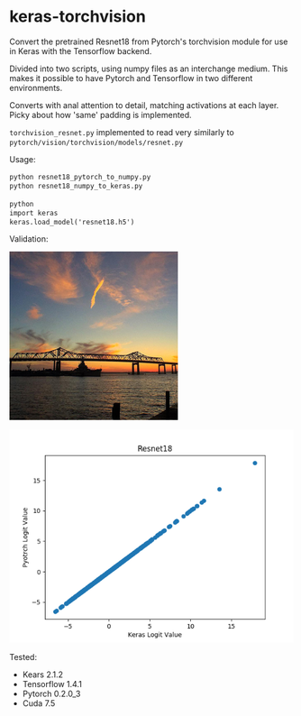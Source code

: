 # keras-torchvision

Convert the pretrained Resnet18 from Pytorch's torchvision module for use in Keras with the Tensorflow backend.

Divided into two scripts, using numpy files as an interchange medium. This makes it possible to have Pytorch and Tensorflow in two different environments.

Converts with anal attention to detail, matching activations at each layer. Picky about how 'same' padding is implemented.

`torchvision_resnet.py` implemented to read very similarly to `pytorch/vision/torchvision/models/resnet.py`

Usage:

```
python resnet18_pytorch_to_numpy.py
python resnet18_numpy_to_keras.py

python
import keras
keras.load_model('resnet18.h5')
```

Validation:

![Test Image](test_image.png)

![Resnet18](resnet18.png)

Tested:
- Kears 2.1.2
- Tensorflow 1.4.1
- Pytorch 0.2.0_3
- Cuda 7.5
